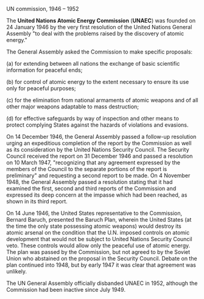 UN commission, 1946 – 1952

The **United Nations Atomic Energy Commission** (**UNAEC**) was founded on 24
January 1946 by the very first resolution of the United Nations General
Assembly "to deal with the problems raised by the discovery of atomic energy."

The General Assembly asked the Commission to make specific proposals:

(a) for extending between all nations the exchange of basic scientific
information for peaceful ends;

(b) for control of atomic energy to the extent necessary to ensure its use
only for peaceful purposes;

(c) for the elimination from national armaments of atomic weapons and of all
other major weapons adaptable to mass destruction;

(d) for effective safeguards by way of inspection and other means to protect
complying States against the hazards of violations and evasions.

On 14 December 1946, the General Assembly passed a follow-up resolution urging
an expeditious completion of the report by the Commission as well as its
consideration by the United Nations Security Council. The Security Council
received the report on 31 December 1946 and passed a resolution on 10 March
1947, "recognizing that any agreement expressed by the members of the Council
to the separate portions of the report is preliminary" and requesting a second
report to be made. On 4 November 1948, the General Assembly passed a
resolution stating that it had examined the first, second and third reports of
the Commission and expressed its deep concern at the impasse which had been
reached, as shown in its third report.

On 14 June 1946, the United States representative to the Commission, Bernard
Baruch, presented the Baruch Plan, wherein the United States (at the time the
only state possessing atomic weapons) would destroy its atomic arsenal on the
condition that the U.N. imposed controls on atomic development that would not
be subject to United Nations Security Council veto. These controls would allow
only the peaceful use of atomic energy. The plan was passed by the Commission,
but not agreed to by the Soviet Union who abstained on the proposal in the
Security Council. Debate on the plan continued into 1948, but by early 1947 it
was clear that agreement was unlikely.

The UN General Assembly officially disbanded UNAEC in 1952, although the
Commission had been inactive since July 1949.